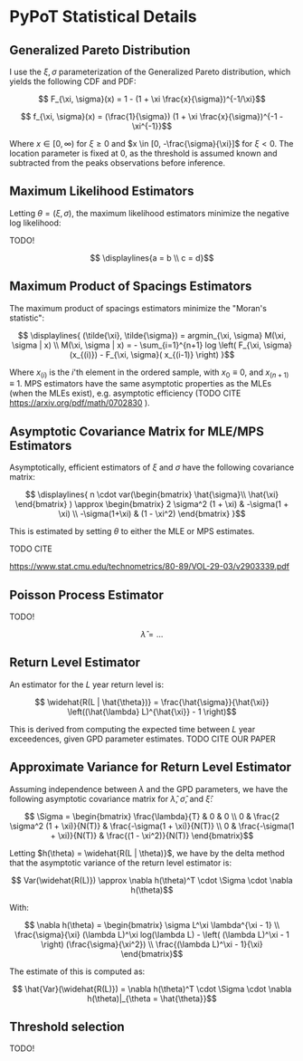 # PyPoT Statistical Details 

## Generalized Pareto Distribution

I use the $\xi, \sigma$ parameterization of the Generalized Pareto distribution, which yields the following CDF and PDF:

```math
    F_{\xi, \sigma}(x) = 1 - (1 + \xi \frac{x}{\sigma})^{-1/\xi}
```

```math
    f_{\xi, \sigma}(x) = (\frac{1}{\sigma}) (1 + \xi \frac{x}{\sigma})^{-1 - \xi^{-1}}
```

Where $x \in [0, \infty)$ for $\xi \geq 0$ and $x \in [0, -\frac{\sigma}{\xi}]$ for $\xi < 0$.  The location parameter is fixed at 0, as the threshold is assumed known and subtracted from the peaks observations before inference.

## Maximum Likelihood Estimators

Letting $\theta = (\xi, \sigma)$, the maximum likelihood estimators minimize the negative log likelihood:

TODO!

```math
    \displaylines{a = b \\
     c = d}
```

## Maximum Product of Spacings Estimators

The maximum product of spacings estimators minimize the "Moran's statistic":

```math
    \displaylines{ (\tilde{\xi}, \tilde{\sigma}) = argmin_{\xi, \sigma}  M(\xi, \sigma | x) \\ 
    M(\xi, \sigma | x) = - \sum_{i=1}^{n+1} log \left(  F_{\xi, \sigma}(x_{(i)}) - F_{\xi, \sigma}( x_{(i-1)}  \right) }
```

Where $x_{(i)}$ is the $i$'th element in the ordered sample, with $x_0 \equiv 0$, and $x_{(n+1)} \equiv 1$.  MPS estimators have the same asymptotic properties as the MLEs (when the MLEs exist), e.g. asymptotic efficiency (TODO CITE https://arxiv.org/pdf/math/0702830
).


## Asymptotic Covariance Matrix for MLE/MPS Estimators

Asymptotically, efficient estimators of $\xi$ and $\sigma$ have the following covariance matrix:

```math
     \displaylines{ n \cdot var(\begin{bmatrix}
        \hat{\sigma}\\
        \hat{\xi}
        \end{bmatrix}
    ) \approx \begin{bmatrix}
        2 \sigma^2 (1 + \xi) & -\sigma(1 + \xi) \\
        -\sigma(1+\xi) & (1 - \xi^2)
    \end{bmatrix} }
```
This is estimated by setting $\theta$ to either the MLE or MPS estimates.

TODO CITE

https://www.stat.cmu.edu/technometrics/80-89/VOL-29-03/v2903339.pdf


## Poisson Process Estimator

TODO!

```math
    \hat{\lambda} = ...
```

## Return Level Estimator

An estimator for the $L$ year return level is:

```math
    \widehat{R(L | \hat{\theta})} = \frac{\hat{\sigma}}{\hat{\xi}} \left((\hat{\lambda} L)^{\hat{\xi}} - 1   \right)
```

This is derived from computing the expected time between $L$ year exceedences, given GPD parameter estimates. TODO CITE OUR PAPER

## Approximate Variance for Return Level Estimator

Assuming independence between $\lambda$ and the GPD parameters, we have the following asymptotic covariance matrix for $\hat{\lambda}$, $\hat{\sigma}$, and $\hat{\xi}$:

```math
    \Sigma = \begin{bmatrix}
        \frac{\lambda}{T} & 0 & 0 \\
        0 & \frac{2 \sigma^2 (1 + \xi)}{N(T)} & \frac{-\sigma(1 + \xi)}{N(T)} \\
        0 & \frac{-\sigma(1 + \xi)}{N(T)} & \frac{(1 - \xi^2)}{N(T)}
    \end{bmatrix}
```

Letting $h(\theta) = \widehat{R(L | \theta)}$, we have by the delta method that the asymptotic variance of the return level estimator is:

```math
    Var(\widehat{R(L)}) \approx \nabla h(\theta)^T \cdot  \Sigma \cdot \nabla h(\theta)
```

With:

```math
    \nabla h(\theta) = \begin{bmatrix}
        \sigma L^\xi \lambda^{\xi - 1} \\
        \frac{\sigma}{\xi} (\lambda L)^\xi log(\lambda L) - \left( (\lambda L)^\xi - 1 \right) (\frac{\sigma}{\xi^2}) \\
        \frac{(\lambda L)^\xi - 1}{\xi}
    \end{bmatrix}
```

The estimate of this is computed as:

```math
    \hat{Var}(\widehat{R(L)}) = \nabla h(\theta)^T \cdot  \Sigma \cdot \nabla h(\theta)|_{\theta = \hat{\theta}}
```


## Threshold selection

TODO!

